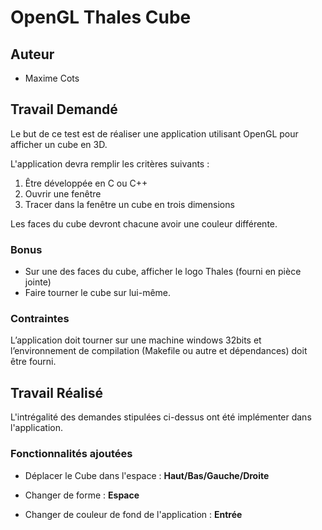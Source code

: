 # OpenGL Thales Cube

## Auteur

* Maxime Cots

## Travail Demandé

Le but de ce test est de réaliser une application utilisant OpenGL pour afficher un cube en 3D.

L'application devra remplir les critères suivants :

1. Être développée en C ou C++
2. Ouvrir une fenêtre
3. Tracer dans la fenêtre un cube en trois dimensions

Les faces du cube devront chacune avoir une couleur différente.

### Bonus

- Sur une des faces du cube, afficher le logo Thales (fourni en pièce jointe)
- Faire tourner le cube sur lui-même.

### Contraintes

L’application doit tourner sur une machine windows 32bits et l’environnement de compilation (Makefile ou autre et dépendances) doit être fourni.

## Travail Réalisé

L'intrégalité des demandes stipulées ci-dessus ont été implémenter dans l'application.

### Fonctionnalités ajoutées

- Déplacer le Cube dans l'espace : **Haut/Bas/Gauche/Droite**
   
- Changer de forme : **Espace**
    
- Changer de couleur de fond de l'application : **Entrée**
    